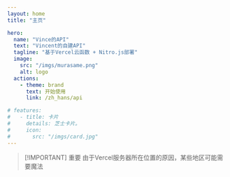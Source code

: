 ```yaml
---
layout: home
title: "主页"

hero:
  name: "Vince的API"
  text: "Vincent的自建API"
  tagline: "基于Vercel云函数 + Nitro.js部署"
  image:
    src: "/imgs/murasame.png"
    alt: logo
  actions:
    - theme: brand
      text: 开始使用
      link: /zh_hans/api

# features:
#   - title: 卡片
#     details: 芝士卡片。
#     icon:
#       src: "/imgs/card.jpg"
---
```


> [!IMPORTANT] 重要
> 由于Vercel服务器所在位置的原因，某些地区可能需要魔法
